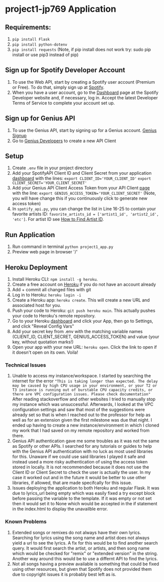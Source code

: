 # project1-jp769 Application

## Requirements:
1. `pip install Flask`
2. `pip install python-dotenv`
3. `pip install requests`
(Note, if pip install does not work try: sudo pip install or use pip3 instead of pip)

## Sign up for Spotify Developer Account
1. To use the Web API, start by creating a Spotify user account (Premium or Free). To do that, simply sign up at [Spotify](www.spotify.com).
2. When you have a user account, go to the [Dashboard](https://developer.spotify.com/dashboard) page at the Spotify Developer website and, if necessary, log in. Accept the latest Developer Terms of Service to complete your account set up.

## Sign up for Genius API
1. To use the Genius API, start by signing up for a Genius account. [Genius Signup](https://genius.com/signup_or_login)
2. Go to [Genius Developers](https://genius.com/developers) to create a new API Client

## Setup
1. Create `.env` file in your project directory
2. Add your SpotifyAPI Client ID and Client Secret from your application [dashboard](https://developer.spotify.com/dashboard/applications) with the lines: 
    `export CLIENT_ID='YOUR_CLIENT_ID'`
    `export CLIENT_SECRET='YOUR_CLIENT_SECRET'`
3. Add your Genius API Client Access Token from your API Client [page](https://genius.com/api-clients) with the line:
    `export GENIUS_ACCESS_TOKEN='YOUR_CLIENT_SECRET'`
    (Note, you will have change this if you continuously click to generate new access token)
4. In `spotify_api.py`, you can change the list in Line 16-25 to contain your favorite artists ID: `favorite_artists_id = ['artist1_id', 'artist2_id', 'etc']`. For artist ID see [How to Find Artist ID](https://support.tunecore.com/hc/en-us/articles/360040325651-How-to-Find-my-Spotify-Artist-ID).


## Run Application
1. Run command in terminal `python project1_app.py`
2. Preview web page in browser '/'

## Heroku Deployment
1. Install Heroku CLI: `npm install -g heroku`.
2. Create a free account on [Heroku](https://signup.heroku.com/login) if you do not have an account already
3. Add + commit all changed files with git
4. Log in to Heroku: `heroku login -i`
5. Create a Heroku app: `heroku create`. This will create a new URL and associated host for you.
6. Push your code to Heroku: `git push heroku main`. This actually pushes your code to Heroku's remote repository.
7. Go to your Heroku [dashboard](https://dashboard.heroku.com/apps) and click your App, then go to Settings, and click "Reveal Config Vars"
8. Add your secret key from .env with the matching variable names (CLIENT_ID, CLIENT_SECRET, GENIUS_ACCESS_TOKEN) and value (your key, without quotation marks!)
9. Open your app with your new URL: `heroku open`. Click the link to open if it doesn't open on its own. Voila!

### Technical Issues
1. Unable to access my instance/workspace. I started by searching the internet for the error `"This is taking longer than expected. The delay may be caused by high CPU usage in your environment, or your T2 or T3 instance is running out of burstable CPU capacity credits, or there are VPC configuration issues. Please check documentation"`
After reading stackoverflow and other websites I tried to manually stop my instance which was unsuccessful. Afterwards, I looked at the VPC configuration settings and saw that most of the suggestions were already set so that is when I reached out to the professor for help as well as for an extension given the first milestone was due that night.
I ended up having to create a new instance/environment in which I cloned my work that I had saved on my remote repository and worked from there.
2. Genius API authentication gave me some troubles as it was not the same as Spotify or other APIs. I searched for any tutorials or guides to help with the Genius API authentication with no luck as most used libraries for this. Unaware if we could use said libraries I played it safe and instead used a more risky authentication of using the access token stored in locally.
It is not recommended because it does not use the Client ID or Client Secret to check the user is actually the user. In my case it worked out and in the future it would be better to use other libraries, if allowed, that are made specifcally for this issue.
3. Issues deploying the application to both Heroku and regular Flask. It was due to lyrics_url being empty which was easily fixed a try except block before passing the variable to the template. If it was empty or not set then it would set it to None which would be accepted in the if statement in the index.html to display the unavailble error.

### Known Problems
1. Extended songs or remixes do not always have their own lyrics. Searching for lyrics using the song name and artist does not always yield a url to see the lyrics. A fix for this would be to find another search query. It would first search the artist, or artists, and then song name which would be checked for "remix" or "extended version" in the string.
Another way around this would be to use a differnt API to find the lyrics.
3. Not all songs having a preview available is something that could be fixed using other resources, but given that Spotify does not provided them due to copyright issues it is probably best left as is.